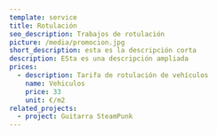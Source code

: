```yaml
---
template: service
title: Rotulación
seo_description: Trabajos de rotulación
picture: /media/promocion.jpg
short_description: esta es la descripción corta
description: ESta es una descripción ampliada
prices:
  - description: Tarifa de rotulación de vehículos
    name: Vehiculos
    price: 33
    unit: €/m2
related_projects:
  - project: Guitarra SteamPunk
---
```


